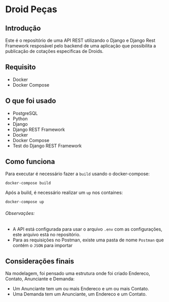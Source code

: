 # Droid Peças

## Introdução

Este é o repositório de uma API REST utilizando o Django e Django Rest Framework resposável pelo backend de uma aplicação que possibilita a publicação de cotações especificas de Droids.

## Requisito

* Docker
* Docker Compose

## O que foi usado

* PostgreSQL
* Python
* Django
* Django REST Framework
* Docker
* Docker Compose
* Test do Django REST Framework

## Como funciona

Para executar é necessário fazer a `build` usando o docker-compose:

```
docker-compose build
```

Após a build, é necessário realizar um `up` nos containes:

```
docker-compose up
```

###### Observações:

* A API está configurada para usar o arquivo `.env` com as configurações, este arquivo está no repositório.
* Para as requisições no Postman, existe uma pasta de nome `Postman` que contém o `JSON` para importar

## Considerações finais

Na modelagem, foi pensado uma estrutura onde foi criado Endereco, Contato, Anunciante e Demanda:

* Um Anunciante tem um ou mais Endereco e um ou mais Contato.
* Uma Demanda tem um Anunciante, um Endereco e um Contato.
